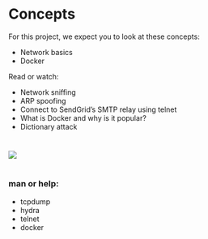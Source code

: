 # Concepts
For this project, we expect you to look at these concepts:

- Network basics
- Docker

Read or watch:
- Network sniffing
- ARP spoofing
- Connect to SendGrid’s SMTP relay using telnet
- What is Docker and why is it popular?
- Dictionary attack
#
![](https://www.thesslstore.com/blog/wp-content/uploads/2021/02/arp0.png)

#
### man or help:

- tcpdump
- hydra
- telnet
- docker


